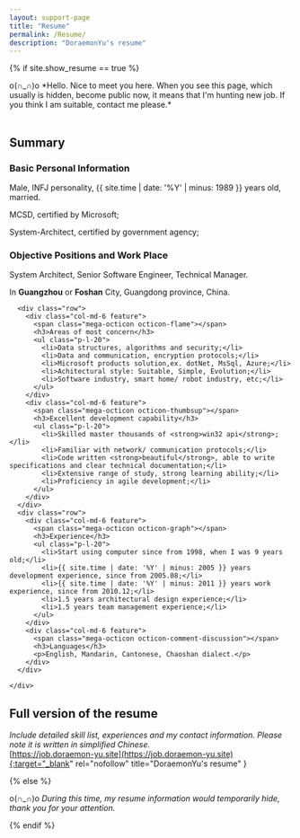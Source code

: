 ```yaml
---
layout: support-page
title: "Resume"
permalink: /Resume/
description: "DoraemonYu's resume"
---
```


{% if site.show_resume == true %}

<div class="col-md-12" markdown="1">
o(∩_∩)o *Hello. Nice to meet you here.  
When you see this page, which usually is hidden, become public now, it means that I'm hunting new job.  
If you think I am suitable, contact me please.*


<div class="col-md-12" >&nbsp;</div>


## Summary

<div class="mini-section">
	<div class="features">
	  <div class="row">
		<div class="col-md-6 feature">      
		  <span class="mega-octicon octicon-person"></span>
		  <h3>Basic Personal Information</h3>
		  <p>Male, INFJ personality, {{ site.time | date: '%Y' | minus: 1989 }} years old, married.</p>
		  <p>MCSD, certified by Microsoft;</p>
		  <p>System-Architect, certified by government agency;</p>
		</div>
		<div class="col-md-6 feature">      
		  <span class="mega-octicon octicon-heart"></span>
		  <h3>Objective Positions and Work Place</h3>
		  <p>System Architect, Senior Software Engineer, Technical Manager.</p>
		  <p>In <strong>Guangzhou</strong> or <strong>Foshan</strong> City, Guangdong province, China.</p>
		</div>
	  </div>


	  <div class="row">
		<div class="col-md-6 feature">      
		  <span class="mega-octicon octicon-flame"></span>
		  <h3>Areas of most concern</h3>	
		  <ul class="p-l-20">
			<li>Data structures, algorithms and security;</li>
			<li>Data and communication, encryption protocols;</li>	  
			<li>Microsoft products solution,ex. dotNet, MsSql, Azure;</li>	  
			<li>Achitectural style: Suitable, Simple, Evolution;</li>	  
			<li>Software industry, smart home/ robot industry, etc;</li>
	      </ul>
		</div>
		<div class="col-md-6 feature">      
		  <span class="mega-octicon octicon-thumbsup"></span>
		  <h3>Excellent development capability</h3>
		  <ul class="p-l-20">
			<li>Skilled master thousands of <strong>win32 api</strong>;</li>
			<li>Familiar with network/ communication protocols;</li>	  
			<li>Code written <strong>beautiful</strong>, able to write specifications and clear technical documentation;</li>	  
			<li>Extensive range of study, strong learning ability;</li>	  
			<li>Proficiency in agile development;</li>	  
	      </ul>
		</div>
	  </div>
	  <div class="row">
		<div class="col-md-6 feature">      
		  <span class="mega-octicon octicon-graph"></span>
		  <h3>Experience</h3>
		  <ul class="p-l-20">
		  	<li>Start using computer since from 1998, when I was 9 years old;</li>	   
			<li>{{ site.time | date: '%Y' | minus: 2005 }} years development experience, since from 2005.08;</li>
			<li>{{ site.time | date: '%Y' | minus: 2011 }} years work experience, since from 2010.12;</li>	    
			<li>1.5 years architectural design experience;</li>	    
			<li>1.5 years team management experience;</li>	    
	      </ul>
		</div>
		<div class="col-md-6 feature">      
		  <span class="mega-octicon octicon-comment-discussion"></span>
		  <h3>Languages</h3>
		  <p>English, Mandarin, Cantonese, Chaoshan dialect.</p>
		</div>
	  </div>

	</div>
</div>


</div>


## Full version of the resume
*Include detailed skill list, experiences and my contact information. Please note it is written in simplified Chinese.*  
[https://job.doraemon-yu.site](https://job.doraemon-yu.site){:target="_blank" rel="nofollow" title="DoraemonYu's resume" }


{% else %}

o(∩_∩)o *During this time, my resume information would temporarily hide, thank you for your attention.*

{% endif %}
